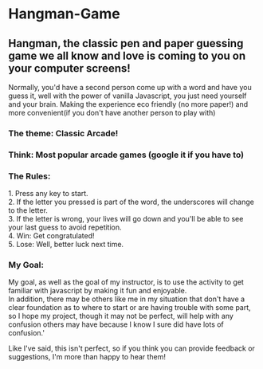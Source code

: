 # Hangman-Game

<h2>Hangman, the classic pen and paper guessing game we all know and love is coming to you on your computer screens!</h2>

<p>Normally, you'd have a second person come up with a word and have you guess it, well with the power of vanilla Javascript, you just need yourself and your brain. Making the experience eco friendly (no more paper!) and more convenient(if you don't have another person to play with)</p>

<h3>The theme: Classic Arcade!<h3>
<h3>Think: Most popular arcade games (google it if you have to)</h3>

<h3>The Rules:</h3>
<p>1. Press any key to start.
<br>
2. If the letter you pressed is part of the word, the underscores will change to the letter.
<br>
3. If the letter is wrong, your lives will go down and you'll be able to see your last guess to avoid repetition.
<br>
4. Win: Get congratulated!
<br>
5. Lose: Well, better luck next time.
<br>
</p>

<h3>My Goal:</h3>
<p>My goal, as well as the goal of my instructor, is to use the activity to get familiar with javascript by making it fun and enjoyable. 
    <br>
    In addition, there may be others like me in my situation that don't have a clear foundation as to where to start or are having trouble with some part, so I hope my project, though it may not be perfect, will help with any confusion others may have because I know I sure did have lots of confusion.'
</p>

<p>Like I've said, this isn't perfect, so if you think you can provide feedback or suggestions, I'm more than happy to hear them!</p>
